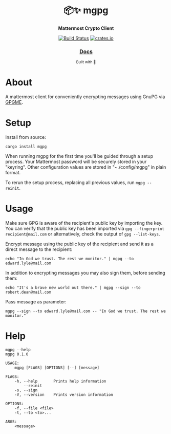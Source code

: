 <div align="center">

  <h1>📦✨  mgpg</h1>

  <p>
    <strong>Mattermost Crypto Client</strong>
  </p>

  <p>
    <a href="https://github.com/marcelbuesing/mgpg/actions?query=workflow%3ACI"><img alt="Build Status" src="https://github.com/marcelbuesing/mgpg/workflows/CI/badge.svg"/></a>
    <a href="https://crates.io/crates/mgpg"><img alt="crates.io" src="https://meritbadge.herokuapp.com/mgpg"/></a>
  </p>

  <h3>
    <a href="https://docs.rs/mgpg">Docs</a>
  </h3>

  <sub>Built with 🦀</sub>
</div>

# About

A mattermost client for conveniently encrypting messages using GnuPG via [GPGME](https://gnupg.org/software/gpgme/index.html).

# Setup

Install from source:
```
cargo install mgpg
```

When running mgpg for the first time you'll be guided through a setup process.
Your Mattermost password will be securely stored in your "keyring".
Other configuration values are stored in "~./config/mgpg" in plain format.

To rerun the setup process, replacing all previous values, run `mgpg --reinit`.

# Usage
Make sure GPG is aware of the recipient's public key by importing the key.
You can verify that the public key has been imported via `gpg --fingerprint recipient@mail.com` or alternatively, check the output of `gpg --list-keys`.

Encrypt message using the public key of the recipient and send it as a direct message to the recipient:
```
echo "In God we trust. The rest we monitor." | mgpg --to edward.lyle@mail.com
```

In addition to encrypting messages you may also sign them, before sending them:
```
echo "It's a brave new world out there." | mgpg --sign --to robert.dean@mail.com
```

Pass message as parameter:
```
mgpg --sign --to edward.lyle@mail.com -- "In God we trust. The rest we monitor."
```

# Help

```
mgpg --help
mgpg 0.1.0

USAGE:
    mgpg [FLAGS] [OPTIONS] [--] [message]

FLAGS:
    -h, --help       Prints help information
        --reinit
    -s, --sign
    -V, --version    Prints version information

OPTIONS:
    -f, --file <file>
    -t, --to <to>...

ARGS:
    <message>
```